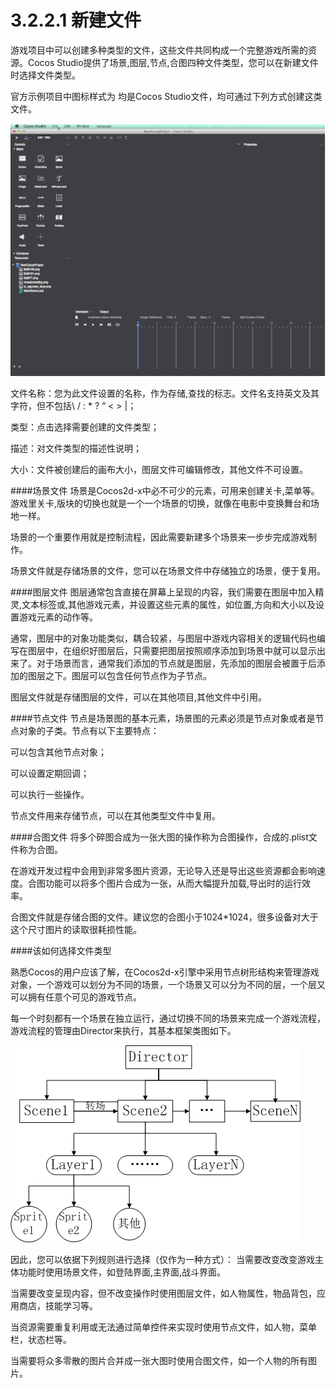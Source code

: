 # 3.2.2.1 新建文件

游戏项目中可以创建多种类型的文件，这些文件共同构成一个完整游戏所需的资源。Cocos Studio提供了场景,图层,节点,合图四种文件类型，您可以在新建文件时选择文件类型。

官方示例项目中图标样式为 均是Cocos Studio文件，均可通过下列方式创建这类文件。

![Image](res/image129.gif)
 
文件名称：您为此文件设置的名称，作为存储,查找的标志。文件名支持英文及其字符，但不包括\ / : * ? “ < > |；

类型：点击选择需要创建的文件类型；

描述：对文件类型的描述性说明；

大小：文件被创建后的画布大小，图层文件可编辑修改，其他文件不可设置。

####场景文件
场景是Cocos2d-x中必不可少的元素，可用来创建关卡,菜单等。游戏里关卡,版块的切换也就是一个一个场景的切换，就像在电影中变换舞台和场地一样。

场景的一个重要作用就是控制流程，因此需要新建多个场景来一步步完成游戏制作。

场景文件就是存储场景的文件，您可以在场景文件中存储独立的场景，便于复用。

####图层文件
图层通常包含直接在屏幕上呈现的内容，我们需要在图层中加入精灵,文本标签或,其他游戏元素，并设置这些元素的属性，如位置,方向和大小以及设置游戏元素的动作等。

通常，图层中的对象功能类似，耦合较紧，与图层中游戏内容相关的逻辑代码也编写在图层中，在组织好图层后，只需要把图层按照顺序添加到场景中就可以显示出来了。对于场景而言，通常我们添加的节点就是图层，先添加的图层会被置于后添加的图层之下。图层可以包含任何节点作为子节点。

图层文件就是存储图层的文件，可以在其他项目,其他文件中引用。

####节点文件
节点是场景图的基本元素，场景图的元素必须是节点对象或者是节点对象的子类。节点有以下主要特点：

可以包含其他节点对象；

可以设置定期回调；

可以执行一些操作。

节点文件用来存储节点，可以在其他类型文件中复用。

####合图文件
将多个碎图合成为一张大图的操作称为合图操作，合成的.plist文件称为合图。
	
在游戏开发过程中会用到非常多图片资源，无论导入还是导出这些资源都会影响速度。合图功能可以将多个图片合成为一张，从而大幅提升加载,导出时的运行效率。
	
合图文件就是存储合图的文件。建议您的合图小于1024*1024，很多设备对大于这个尺寸图片的读取很耗损性能。

####该如何选择文件类型
	
熟悉Cocos的用户应该了解，在Cocos2d-x引擎中采用节点树形结构来管理游戏对象，一个游戏可以划分为不同的场景，一个场景又可以分为不同的层，一个层又可以拥有任意个可见的游戏节点。

每一个时刻都有一个场景在独立运行，通过切换不同的场景来完成一个游戏流程，游戏流程的管理由Director来执行，其基本框架类图如下。

![Image](res/image032.png)
 
因此，您可以依据下列规则进行选择（仅作为一种方式）：
当需要改变改变游戏主体功能时使用场景文件，如登陆界面,主界面,战斗界面。

当需要改变呈现内容，但不改变操作时使用图层文件，如人物属性，物品背包，应用商店，技能学习等。

当资源需要重复利用或无法通过简单控件来实现时使用节点文件，如人物，菜单栏，状态栏等。

当需要将众多零散的图片合并成一张大图时使用合图文件，如一个人物的所有图片。

